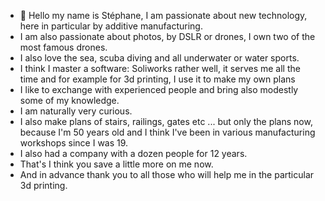 - 👋 Hello my name is Stéphane, I am passionate about new technology, here in particular by additive manufacturing. 
- I am also passionate about photos, by DSLR or drones, I own two of the most famous drones. 
- I also love the sea, scuba diving and all underwater or water sports.
- I think I master a software: Soliworks rather well, it serves me all the time and for example for 3d printing, I use it to make my own plans
- I like to exchange with experienced people and bring also modestly some of my knowledge.
- I am naturally very curious.
- I also make plans of stairs, railings, gates etc ... but only the plans now,
 because I'm 50 years old and I think I've been in various manufacturing workshops since I was 19.
- I also had a company with a dozen people for 12 years. 
- That's I think you save a little more on me now. 
- And in advance thank you to all those who will help me in the particular 3d printing.
